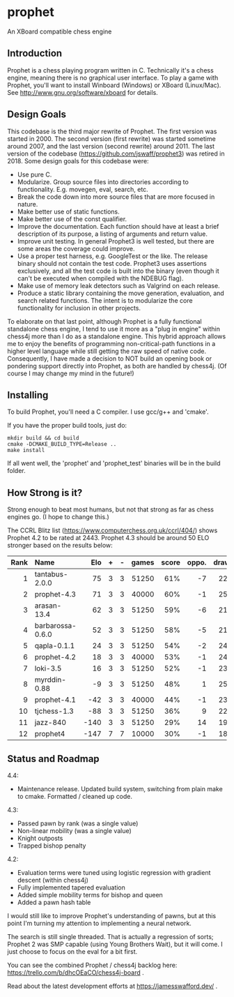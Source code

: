 # prophet

An XBoard compatible chess engine 

## Introduction 

Prophet is a chess playing program written in C.  Technically it's a chess engine, meaning there is no graphical user interface.  To play a game with Prophet, you'll want to install Winboard (Windows) or XBoard (Linux/Mac).  See http://www.gnu.org/software/xboard for details.


## Design Goals

This codebase is the third major rewrite of Prophet.  The first version was started in 2000.  The second version (first rewrite) was started sometime around 2007, and the last version (second rewrite) around 2011.  The last version of the codebase (https://github.com/jswaff/prophet3) was retired in 2018.  Some design goals for this codebase were:

* Use pure C.  
* Modularize.  Group source files into directories according to functionality.  E.g. movegen, eval, search, etc.
* Break the code down into more source files that are more focused in nature.
* Make better use of static functions.
* Make better use of the const qualifier.
* Improve the documentation.  Each function should have at least a brief description of its purpose, a listing of arguments and return value.
* Improve unit testing.  In general Prophet3 is well tested, but there are some areas the coverage could improve.  
* Use a proper test harness, e.g. GoogleTest or the like.  The release binary should not contain the test code.  Prophet3 uses assertions exclusively, and all the test code is built into the binary (even though it can't be executed when compiled with the NDEBUG flag).
* Make use of memory leak detectors such as Valgrind on each release.
* Produce a static library containing the move generation, evaluation, and search related functions.  The intent is to modularize the core functionality for inclusion in other projects.


To elaborate on that last point, although Prophet is a fully functional standalone chess engine, I tend to use it more as a "plug in engine" within chess4j more than I do as a standalone engine.  This hybrid approach allows me to enjoy the benefits of programming non-critical-path functions in a higher level language while still getting the raw speed of native code. Consequently, I have made a decision to NOT build an opening book or pondering support directly into Prophet, as both are handled by chess4j.  (Of course I may change my mind in the future!)


## Installing

To build Prophet, you'll need a C compiler.  I use gcc/g++ and 'cmake'.

If you have the proper build tools, just do:

```
mkdir build && cd build
cmake -DCMAKE_BUILD_TYPE=Release ..
make install
```

If all went well, the 'prophet' and 'prophet_test' binaries will be in the build folder.


## How Strong is it?

Strong enough to beat most humans, but not that strong as far as chess engines go. (I hope to change this.)

The CCRL Blitz list (https://www.computerchess.org.uk/ccrl/404/) shows Prophet 4.2 to be rated at 2443.  Prophet 4.3 should be around 50 ELO stronger based on the results below:

|Rank |Name               |Elo    |+    |- |games |score |oppo. |draws  |
|----:|:------------------|------:|----:|-:|-----:|-----:|-----:|-----: |
|   1 | tantabus-2.0.0    |   75  |  3  |3 | 51250|  61% |   -7 |   22% |
|   2 | prophet-4.3       |   71  |  3  |3 | 40000|  60% |   -1 |   25% |
|   3 | arasan-13.4       |   62  |  3  |3 | 51250|  59% |   -6 |   21% |
|   4 | barbarossa-0.6.0  |   52  |  3  |3 | 51250|  58% |   -5 |   21% |
|   5 | qapla-0.1.1       |   24  |  3  |3 | 51250|  54% |   -2 |   24% |
|   6 | prophet-4.2       |   18  |  3  |3 | 40000|  53% |   -1 |   24% |
|   7 | loki-3.5          |   16  |  3  |3 | 51250|  52% |   -1 |   23% |
|   8 | myrddin-0.88      |   -9  |  3  |3 | 51250|  48% |    1 |   25% |
|   9 | prophet-4.1       |  -42  |  3  |3 | 40000|  44% |   -1 |   23% |
|  10 | tjchess-1.3       |  -88  |  3  |3 | 51250|  36% |    9 |   22% |
|  11 | jazz-840          | -140  |  3  |3 | 51250|  29% |   14 |   19% |
|  12 | prophet4          | -147  |  7  |7 | 10000|  30% |   -1 |   18% |

## Status and Roadmap

4.4:

* Maintenance release.  Updated build system, switching from plain make to cmake.  Formatted / cleaned up code.

4.3:

* Passed pawn by rank (was a single value)
* Non-linear mobility (was a single value)
* Knight outposts
* Trapped bishop penalty

4.2:

* Evaluation terms were tuned using logistic regression with gradient descent (within chess4j)
* Fully implemented tapered evaluation
* Added simple mobility terms for bishop and queen
* Added a pawn hash table


I would still like to improve Prophet's understanding of pawns, but at this point I'm turning my attention to implementing a neural network.

The search is still single threaded.  That is actually a regression of sorts; Prophet 2 was SMP capable (using Young Brothers Wait), but it will come.  I just choose to focus on the eval for a bit first.

You can see the combined Prophet / chess4j backlog here: https://trello.com/b/dhcOEaCO/chess4j-board .

Read about the latest development efforts at https://jamesswafford.dev/ .
